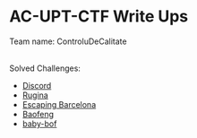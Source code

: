 # AC-UPT-CTF Write Ups
Team name: ControluDeCalitate
<br>
<br>

Solved Challenges:
- [Discord](https://github.com/TedyonGit/AC-UPT-ControluDeCalitate-WriteUps/tree/main/Discord)
- [Rugina](https://github.com/TedyonGit/AC-UPT-ControluDeCalitate-WriteUps/tree/main/Rugina)
- [Escaping Barcelona](https://github.com/TedyonGit/AC-UPT-ControluDeCalitate-WriteUps/tree/main/Escaping%20Barcelona)
- [Baofeng](https://github.com/TedyonGit/AC-UPT-ControluDeCalitate-WriteUps/tree/main/Baofeng)
- [baby-bof](https://github.com/TedyonGit/AC-UPT-ControluDeCalitate-WriteUps/tree/main/baby-bof)
